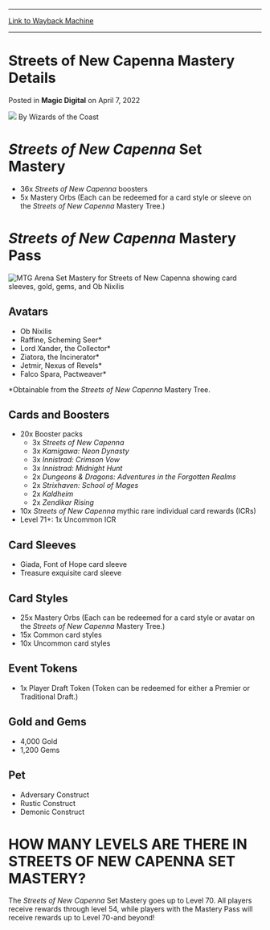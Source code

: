 
---
[Link to Wayback Machine](https://web.archive.org/web/20220408094748/https://magic.wizards.com/en/articles/archive/magic-digital/streets-new-capenna-mastery-details-2022-04-07?utm_source=dlvr.it&utm_medium=twitter)

[_metadata_:author]:- "Wizards of the Coast"
[_metadata_:description]:- "Get the inside track to the perks of Set Mastery and the Mastery Pass for Streets of New Capenna."
[_metadata_:generator]:- "Drupal 7 (http://drupal.org)"
[_metadata_:node]:- "1578517"
[_metadata_:publish_date]:- "2022-04-07"
[_metadata_:source]:- "div-main-content"
[_metadata_:title]:- "Streets of New Capenna Mastery Details"
[_metadata_:wayback_capture_timestamp]:- "2022-04-08 09:47:48"
[_metadata_:wayback_raw_url]:- "https://web.archive.org/web/20220408094748id_/https://magic.wizards.com/en/articles/archive/magic-digital/streets-new-capenna-mastery-details-2022-04-07?utm_source=dlvr.it&utm_medium=twitter"
[_metadata_:wayback_url]:- "https://magic.wizards.com/en/articles/archive/magic-digital/streets-new-capenna-mastery-details-2022-04-07?utm_source=dlvr.it&utm_medium=twitter"
---


Streets of New Capenna Mastery Details
======================================



 Posted in **Magic Digital**
 on April 7, 2022 






![](https://media.magic.wizards.com/styles/auth_small/public/images/person/wizards_author.jpg)
By Wizards of the Coast











*Streets of New Capenna* Set Mastery
====================================


* 36x *Streets of New Capenna* boosters
* 5x Mastery Orbs (Each can be redeemed for a card style or sleeve on the *Streets of New Capenna* Mastery Tree.)

*Streets of New Capenna* Mastery Pass
=====================================


![MTG Arena Set Mastery for Streets of New Capenna showing card sleeves, gold, gems, and Ob Nixilis](https://media.wizards.com/2022/images/daily/wr7he4k3kaa.png)


Avatars
-------


* Ob Nixilis
* Raffine, Scheming Seer\*
* Lord Xander, the Collector\*
* Ziatora, the Incinerator\*
* Jetmir, Nexus of Revels\*
* Falco Spara, Pactweaver\*

\*Obtainable from the *Streets of New Capenna* Mastery Tree.


Cards and Boosters
------------------


* 20x Booster packs
	+ 3x *Streets of New Capenna*
	+ 3x *Kamigawa: Neon Dynasty*
	+ 3x *Innistrad: Crimson Vow*
	+ 3x *Innistrad: Midnight Hunt*
	+ 2x *Dungeons & Dragons: Adventures in the Forgotten Realms*
	+ 2x *Strixhaven: School of Mages*
	+ 2x *Kaldheim*
	+ 2x *Zendikar Rising*
* 10x *Streets of New Capenna* mythic rare individual card rewards (ICRs)
* Level 71+: 1x Uncommon ICR

Card Sleeves
------------


* Giada, Font of Hope card sleeve
* Treasure exquisite card sleeve

Card Styles
-----------


* 25x Mastery Orbs (Each can be redeemed for a card style or avatar on the *Streets of New Capenna* Mastery Tree.)
* 15x Common card styles
* 10x Uncommon card styles

Event Tokens
------------


* 1x Player Draft Token (Token can be redeemed for either a Premier or Traditional Draft.)

Gold and Gems
-------------


* 4,000 Gold
* 1,200 Gems

Pet
---


* Adversary Construct
* Rustic Construct
* Demonic Construct

HOW MANY LEVELS ARE THERE IN STREETS OF NEW CAPENNA SET MASTERY?
================================================================


The *Streets of New Capenna* Set Mastery goes up to Level 70. All players receive rewards through level 54, while players with the Mastery Pass will receive rewards up to Level 70-and beyond!







